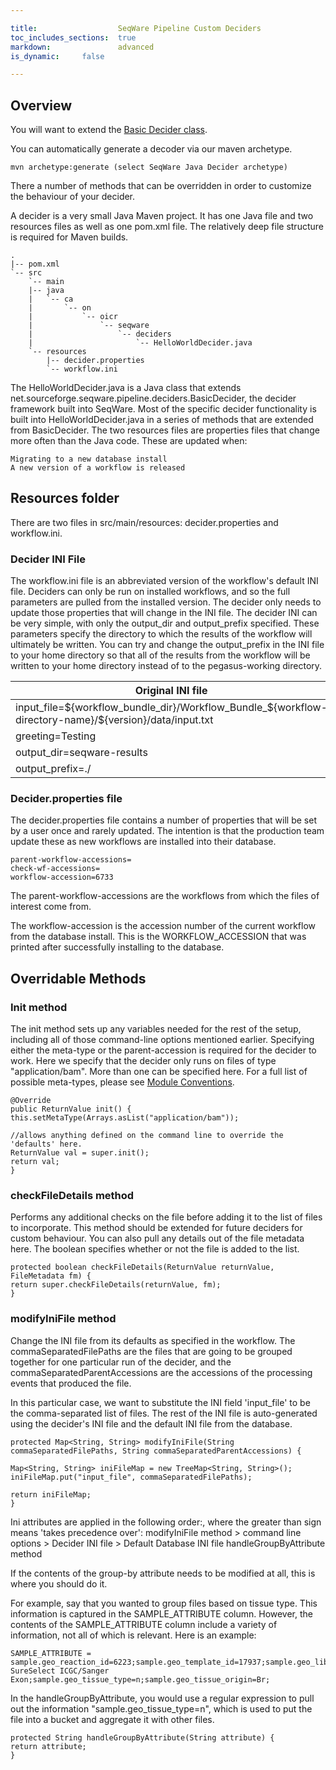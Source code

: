 ```yaml
---

title:                	SeqWare Pipeline Custom Deciders
toc_includes_sections:  true	
markdown:              	advanced 
is_dynamic:	 	false	

---
```



## Overview 

You will want to extend the [Basic Decider class](https://github.com/SeqWare/seqware/blob/master/seqware-pipeline/src/main/java/net/sourceforge/seqware/pipeline/deciders/BasicDecider.java). 

You can automatically generate a decoder via our maven archetype.

	mvn archetype:generate (select SeqWare Java Decider archetype)

There a number of methods that can be overridden in order to customize the behaviour of your decider.

<!-- the following content is modified from from https://wiki.oicr.on.ca/display/PIPEDEVAL/Decider+Tutorial -->

A decider is a very small Java Maven project. It has one Java file and two resources files as well as one pom.xml file. The relatively deep file structure is required for Maven builds.

	.
	|-- pom.xml
	`-- src
	    `-- main
		|-- java
		|   `-- ca
		|       `-- on
		|           `-- oicr
		|               `-- seqware
		|                   `-- deciders
		|                       `-- HelloWorldDecider.java
		`-- resources
		    |-- decider.properties
		    `-- workflow.ini

The HelloWorldDecider.java is a Java class that extends net.sourceforge.seqware.pipeline.deciders.BasicDecider, the decider framework built into SeqWare. Most of the specific decider functionality is built into HelloWorldDecider.java in a series of methods that are extended from BasicDecider. The two resources files are properties files that change more often than the Java code. These are updated when:

    Migrating to a new database install
    A new version of a workflow is released

## Resources folder

There are two files in src/main/resources: decider.properties and workflow.ini.

### Decider INI File

The workflow.ini file is an abbreviated version of the workflow's default INI file. Deciders can only be run on installed workflows, and so the full parameters are pulled from the installed version. The decider only needs to update those properties that will change in the INI file. The decider INI can be very simple, with only the output_dir and output_prefix specified. These parameters specify the directory to which the results of the workflow will ultimately be written. You can try and change the output_prefix in the INI file to your home directory so that all of the results from the workflow will be written to your home directory instead of to the pegasus-working directory.

| Original INI file | Decider INI file |
|-------------------|------------------|
| input_file=${workflow_bundle_dir}/Workflow_Bundle_${workflow-directory-name}/${version}/data/input.txt | output_dir=seqware-results |
| greeting=Testing | output_prefix=~/ |
| output_dir=seqware-results | |
| output_prefix=./ | |

### Decider.properties file

The decider.properties file contains a number of properties that will be set by a user once and rarely updated. The intention is that the production team update these as new workflows are installed into their database.

	parent-workflow-accessions=
	check-wf-accessions=
	workflow-accession=6733

The parent-workflow-accessions are the workflows from which the files of interest come from.

The workflow-accession is the accession number of the current workflow from the database install. This is the WORKFLOW_ACCESSION that was printed after successfully installing to the database.

<!-- the following content is direct from https://wiki.oicr.on.ca/display/PIPEDEVAL/Decider+Tutorial -->

## Overridable Methods

### Init method

The init method sets up any variables needed for the rest of the setup, including all of those command-line options mentioned earlier. Specifying either the meta-type or the parent-accession is required for the decider to work. Here we specify that the decider only runs on files of type "application/bam". More than one can be specified here. For a full list of possible meta-types, please see [Module Conventions](/docs/6-pipeline/file-types/).

	@Override
	public ReturnValue init() {
	this.setMetaType(Arrays.asList("application/bam"));

	//allows anything defined on the command line to override the 'defaults' here.
	ReturnValue val = super.init();
	return val;
	}

### checkFileDetails method

Performs any additional checks on the file before adding it to the list of files to incorporate. This method should be extended for future deciders for custom behaviour. You can also pull any details out of the file metadata here. The boolean specifies whether or not the file is added to the list.

	protected boolean checkFileDetails(ReturnValue returnValue, FileMetadata fm) {
	return super.checkFileDetails(returnValue, fm);
	}

### modifyIniFile method

Change the INI file from its defaults as specified in the workflow. The commaSeparatedFilePaths are the files that are going to be grouped together for one particular run of the decider, and the commaSeparatedParentAccessions are the accessions of the processing events that produced the file.

In this particular case, we want to substitute the INI field 'input_file' to be the comma-separated list of files. The rest of the INI file is auto-generated using the decider's INI file and the default INI file from the database.

	protected Map<String, String> modifyIniFile(String commaSeparatedFilePaths, String commaSeparatedParentAccessions) {

	Map<String, String> iniFileMap = new TreeMap<String, String>();
	iniFileMap.put("input_file", commaSeparatedFilePaths);

	return iniFileMap;
	}

Ini attributes are applied in the following order:, where the greater than sign means 'takes precedence over': modifyIniFile method &gt; command line options &gt; Decider INI file &gt;  Default Database INI file
handleGroupByAttribute method

If the contents of the group-by attribute needs to be modified at all, this is where you should do it.

For example, say that you wanted to group files based on tissue type. This information is captured in the SAMPLE_ATTRIBUTE column. However, the contents of the SAMPLE_ATTRIBUTE column include a variety of information, not all of which is relevant. Here is an example:

	SAMPLE_ATTRIBUTE = sample.geo_reaction_id=6223;sample.geo_template_id=17937;sample.geo_library_source_template_type=EX;sample.geo_targeted_resequencing=Agilent SureSelect ICGC/Sanger Exon;sample.geo_tissue_type=n;sample.geo_tissue_origin=Br;

In the handleGroupByAttribute, you would use a regular expression to pull out the information "sample.geo_tissue_type=n", which is used to put the file into a bucket and aggregate it with other files.

	protected String handleGroupByAttribute(String attribute) {
	return attribute;
	}

